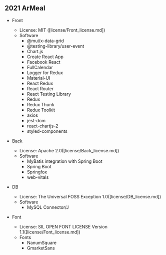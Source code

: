 ## 2021 ArMeal

 - Front
     - License: MIT ([license/Front_license.md])
     - Software
        - @mui/x-data-grid
        - @testing-library/user-event
        - Chart.js
        - Create React App
        - Facebook React
        - FullCalendar
        - Logger for Redux
        - Material-UI
        - React Redux
        - React Router
        - React Testing Library
        - Redux
        - Redux Thunk
        - Redux Toolkit
        - axios
        - jest-dom
        - react-chartjs-2
        - styled-components

 - Back
      - License: Apache 2.0([license/Back_license.md])
      - Software
        - MyBatis integration with Spring Boot
        - Spring Boot
        - Springfox
        - web-vitals


 - DB
     - License: The Universal FOSS Exception 1.0([license/DB_license.md])
     - Software
          - MySQL Connector/J


 - Font
      - License: SIL OPEN FONT LICENSE Version 1.1([license/Font_license.md])
      - Fonts
        - NanumSquare
        - GmarketSans